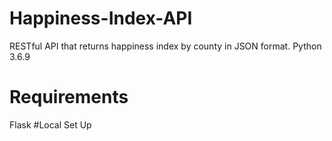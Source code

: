 # Happiness-Index-API
RESTful API that returns happiness index by county in JSON format.
Python 3.6.9
# Requirements
Flask
#Local Set Up
